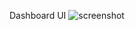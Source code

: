 Dashboard UI
![screenshot](https://user-images.githubusercontent.com/61372403/160267671-2ef00157-d29c-4458-bea8-9b71a43a7186.jpg)
